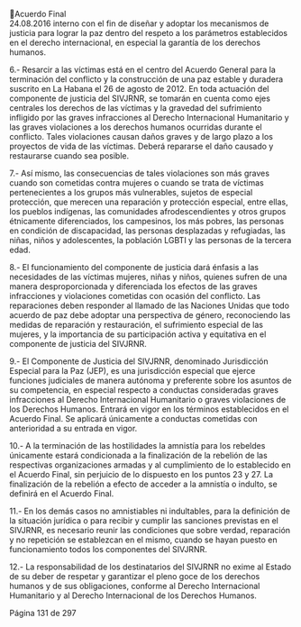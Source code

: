 Acuerdo Final  
24.08.2016 
interno con el fin de diseñar y adoptar los mecanismos de justicia para lograr la paz dentro del respeto a 
los parámetros establecidos en el derecho internacional, en especial la garantía de los derechos humanos. 
 
6.-  Resarcir  a  las  víctimas  está  en  el  centro  del  Acuerdo  General  para  la  terminación  del  conflicto  y  la 
construcción  de  una  paz  estable  y  duradera  suscrito  en  La  Habana  el  26  de  agosto  de  2012.  En  toda 
actuación del componente de justicia del SIVJRNR, se tomarán en cuenta como ejes centrales los derechos 
de las víctimas y la gravedad del sufrimiento infligido por las graves infracciones al Derecho Internacional 
Humanitario  y  las  graves  violaciones  a  los  derechos  humanos  ocurridas  durante  el  conflicto.  Tales 
violaciones causan daños graves y de largo plazo a los proyectos de vida de las víctimas. Deberá repararse 
el daño causado y restaurarse cuando sea posible.  
 
7.-  Así  mismo,  las  consecuencias  de  tales  violaciones  son  más  graves  cuando  son  cometidas  contra 
mujeres o cuando se trata de víctimas pertenecientes a los grupos más vulnerables, sujetos de especial 
protección,  que  merecen  una  reparación  y  protección  especial,  entre  ellas,  los  pueblos  indígenas,  las 
comunidades  afrodescendientes  y  otros  grupos  étnicamente  diferenciados,  los  campesinos,  los  más 
pobres, las personas en condición de discapacidad, las personas desplazadas y refugiadas, las niñas, niños 
y adolescentes, la población LGBTI y las personas de la tercera edad. 
 
8.- El funcionamiento del componente de justicia dará énfasis a las necesidades de las víctimas mujeres, 
niñas y niños, quienes sufren de una manera desproporcionada y diferenciada los efectos de las graves 
infracciones  y  violaciones  cometidas  con  ocasión  del  conflicto.  Las  reparaciones  deben  responder  al 
llamado  de  las  Naciones  Unidas  que  todo  acuerdo  de  paz  debe  adoptar  una  perspectiva  de  género, 
reconociendo  las  medidas  de  reparación  y  restauración,  el  sufrimiento  especial  de  las  mujeres,  y  la 
importancia de su participación activa y equitativa en el componente de justicia del SIVJRNR.  
 
9.- El Componente de Justicia del SIVJRNR, denominado Jurisdicción Especial para la Paz (JEP),  es una 
jurisdicción especial que ejerce funciones judiciales de manera autónoma y preferente sobre los asuntos 
de  su  competencia,  en  especial  respecto  a  conductas  consideradas  graves  infracciones  al  Derecho 
Internacional Humanitario o graves violaciones de los Derechos Humanos. Entrará en vigor en los términos 
establecidos en el Acuerdo Final. Se aplicará únicamente a conductas cometidas con anterioridad a su 
entrada en vigor.  
 
10.- A la terminación de las hostilidades la amnistía para los rebeldes únicamente estará condicionada a 
la finalización de la rebelión de las respectivas organizaciones armadas y al cumplimiento de lo establecido 
en el Acuerdo Final, sin perjuicio de lo dispuesto en los puntos 23 y 27. La finalización de la rebelión a 
efecto de acceder a la amnistía o indulto, se definirá en el Acuerdo Final.  
 
11.- En los demás casos no amnistiables ni indultables, para la definición de la situación jurídica o para 
recibir  y  cumplir  las  sanciones  previstas  en  el  SIVJRNR,  es  necesario  reunir  las  condiciones  que  sobre 
verdad,  reparación  y  no  repetición  se  establezcan  en  el  mismo,  cuando  se  hayan  puesto  en 
funcionamiento todos los componentes del SIVJRNR. 
 
12.- La responsabilidad de los destinatarios del SIVJRNR no exime al Estado de su deber de respetar y 
garantizar  el  pleno  goce  de  los  derechos  humanos  y  de  sus  obligaciones,  conforme  al  Derecho 
Internacional Humanitario y al Derecho Internacional de los Derechos Humanos. 
 
Página 131 de 297 
 

